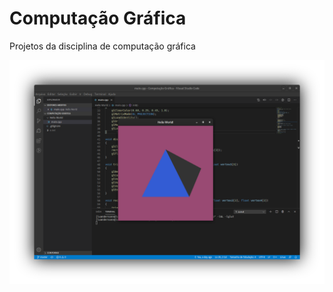 # Computação Gráfica
Projetos da disciplina de computação gráfica

<img src="/captura de tela.png" alt="Captura de tela">
